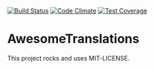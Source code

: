[![Build Status](https://api.shippable.com/projects/544232fcb904a4b21567a417/badge?branchName=master)](https://app.shippable.com/projects/544232fcb904a4b21567a417/builds/latest)
[![Code Climate](https://codeclimate.com/github/kaspernj/awesome_translations/badges/gpa.svg)](https://codeclimate.com/github/kaspernj/awesome_translations)
[![Test Coverage](https://codeclimate.com/github/kaspernj/awesome_translations/badges/coverage.svg)](https://codeclimate.com/github/kaspernj/awesome_translations)

# AwesomeTranslations

This project rocks and uses MIT-LICENSE.
